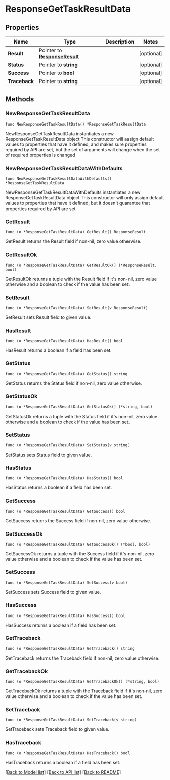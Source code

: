 # ResponseGetTaskResultData

## Properties

Name | Type | Description | Notes
------------ | ------------- | ------------- | -------------
**Result** | Pointer to [**ResponseResult**](ResponseResult.md) |  | [optional] 
**Status** | Pointer to **string** |  | [optional] 
**Success** | Pointer to **bool** |  | [optional] 
**Traceback** | Pointer to **string** |  | [optional] 

## Methods

### NewResponseGetTaskResultData

`func NewResponseGetTaskResultData() *ResponseGetTaskResultData`

NewResponseGetTaskResultData instantiates a new ResponseGetTaskResultData object
This constructor will assign default values to properties that have it defined,
and makes sure properties required by API are set, but the set of arguments
will change when the set of required properties is changed

### NewResponseGetTaskResultDataWithDefaults

`func NewResponseGetTaskResultDataWithDefaults() *ResponseGetTaskResultData`

NewResponseGetTaskResultDataWithDefaults instantiates a new ResponseGetTaskResultData object
This constructor will only assign default values to properties that have it defined,
but it doesn't guarantee that properties required by API are set

### GetResult

`func (o *ResponseGetTaskResultData) GetResult() ResponseResult`

GetResult returns the Result field if non-nil, zero value otherwise.

### GetResultOk

`func (o *ResponseGetTaskResultData) GetResultOk() (*ResponseResult, bool)`

GetResultOk returns a tuple with the Result field if it's non-nil, zero value otherwise
and a boolean to check if the value has been set.

### SetResult

`func (o *ResponseGetTaskResultData) SetResult(v ResponseResult)`

SetResult sets Result field to given value.

### HasResult

`func (o *ResponseGetTaskResultData) HasResult() bool`

HasResult returns a boolean if a field has been set.

### GetStatus

`func (o *ResponseGetTaskResultData) GetStatus() string`

GetStatus returns the Status field if non-nil, zero value otherwise.

### GetStatusOk

`func (o *ResponseGetTaskResultData) GetStatusOk() (*string, bool)`

GetStatusOk returns a tuple with the Status field if it's non-nil, zero value otherwise
and a boolean to check if the value has been set.

### SetStatus

`func (o *ResponseGetTaskResultData) SetStatus(v string)`

SetStatus sets Status field to given value.

### HasStatus

`func (o *ResponseGetTaskResultData) HasStatus() bool`

HasStatus returns a boolean if a field has been set.

### GetSuccess

`func (o *ResponseGetTaskResultData) GetSuccess() bool`

GetSuccess returns the Success field if non-nil, zero value otherwise.

### GetSuccessOk

`func (o *ResponseGetTaskResultData) GetSuccessOk() (*bool, bool)`

GetSuccessOk returns a tuple with the Success field if it's non-nil, zero value otherwise
and a boolean to check if the value has been set.

### SetSuccess

`func (o *ResponseGetTaskResultData) SetSuccess(v bool)`

SetSuccess sets Success field to given value.

### HasSuccess

`func (o *ResponseGetTaskResultData) HasSuccess() bool`

HasSuccess returns a boolean if a field has been set.

### GetTraceback

`func (o *ResponseGetTaskResultData) GetTraceback() string`

GetTraceback returns the Traceback field if non-nil, zero value otherwise.

### GetTracebackOk

`func (o *ResponseGetTaskResultData) GetTracebackOk() (*string, bool)`

GetTracebackOk returns a tuple with the Traceback field if it's non-nil, zero value otherwise
and a boolean to check if the value has been set.

### SetTraceback

`func (o *ResponseGetTaskResultData) SetTraceback(v string)`

SetTraceback sets Traceback field to given value.

### HasTraceback

`func (o *ResponseGetTaskResultData) HasTraceback() bool`

HasTraceback returns a boolean if a field has been set.


[[Back to Model list]](../README.md#documentation-for-models) [[Back to API list]](../README.md#documentation-for-api-endpoints) [[Back to README]](../README.md)


